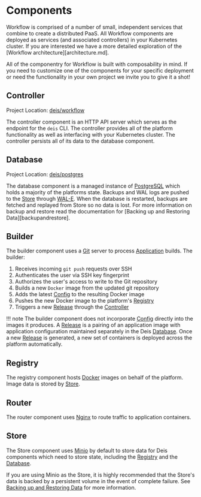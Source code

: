 # Components

Workflow is comprised of a number of small, independent services that combine
to create a distributed PaaS. All Workflow components are deployed as services
(and associated controllers) in your Kubernetes cluster. If you are interested
we have a more detailed exploration of the [Workflow
architecture][architecture.md].

All of the componentry for Workflow is built with composability in mind. If you
need to customize one of the components for your specific deployment or need
the functionality in your own project we invite you to give it a shot!

## Controller

Project Location: [deis/workflow](https://github.com/deis/workflow)

The controller component is an HTTP API server which serves as the endpoint for
the `deis` CLI. The controller provides all of the platform functionality as
well as interfacing with your Kubernetes cluster. The controller persists all
of its data to the database component.

## Database

Project Location: [deis/postgres](https://github.com/deis/postgres)

The database component is a managed instance of [PostgreSQL][] which holds a
majority of the platforms state. Backups and WAL logs are pushed to the
[Store][] through [WAL-E][]. When the database is restarted, backups are
fetched and replayed from Store so no data is lost. For more information
on backup and restore read the documentation for
[Backing up and Restoring Data][backupandrestore].

## Builder

The builder component uses a [Git][] server to process
[Application][] builds. The builder:

1. Receives incoming `git push` requests over SSH
2. Authenticates the user via SSH key fingerprint
3. Authorizes the user's access to write to the Git repository
4. Builds a new `Docker` image from the updated git repository
5. Adds the latest [Config][] to the resulting Docker image
6. Pushes the new Docker image to the platform's [Registry][]
7. Triggers a new [Release][] through the [Controller][]

!!! note
    The builder component does not incorporate [Config][] directly into the images it produces. A [Release][] is a pairing of an application image with application configuration maintained separately in the Deis [Database][]. Once a new [Release][] is generated, a new set of containers is deployed across the platform automatically.

## Registry

The registry component hosts [Docker][] images on behalf of the platform.
Image data is stored by [Store][].

## Router

The router component uses [Nginx][] to route traffic to application containers.

## Store

The Store component uses [Minio][] by default to store data for Deis components which need to store
state, including the [Registry][] and the [Database][].

If you are using Minio as the Store, it is highly recommended that the Store's data is backed by a
persistent volume in the event of complete failure. See
[Backing up and Restoring Data](../managing-deis/backing-up-and-restoring-data.md) for more
information.

[Amazon S3]: http://aws.amazon.com/s3/
[Application]: ../reference-guide/terms.md#application
[Celery]: http://www.celeryproject.org/
[Config]: ../reference-guide/terms.md#config
[controller]: #controller
[database]: #database
[Docker]: http://docker.io/
[Git]: http://git-scm.com/
[Minio]: https://www.minio.io/
[Nginx]: http://nginx.org/
[OpenStack Storage]: http://www.openstack.org/software/openstack-storage/
[PostgreSQL]: http://www.postgresql.org/
[Redis]: http://redis.io/
[registry]: #registry
[release]: ../reference-guide/terms.md#release
[router]: #router
[store]: #store
[WAL-E]: https://github.com/wal-e/wal-e
